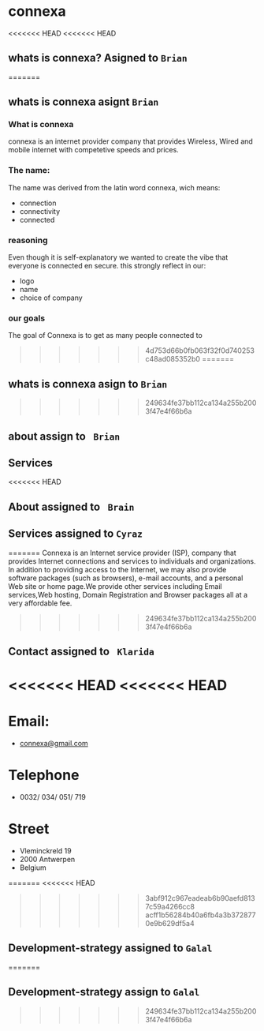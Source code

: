 # connexa
<<<<<<< HEAD
<<<<<<< HEAD
## whats is connexa? Asigned to `Brian` 

=======
## whats is connexa asignt `Brian` 
### What is connexa
connexa is an internet provider company that provides Wireless, Wired and mobile internet with competetive speeds and prices.
### The name:
The name was derived from the latin word connexa, wich means:
- connection
- connectivity
- connected
### reasoning
Even though it is self-explanatory we wanted to create the vibe that everyone is connected en secure.
this strongly reflect in our:
- logo
- name
- choice of company 
### our goals
The goal of Connexa is to get as many people connected to
>>>>>>> 4d753d66b0fb063f32f0d740253c48ad085352b0
=======

## whats is connexa asign to `Brian`
>>>>>>> 249634fe37bb112ca134a255b2003f47e4f66b6a

## about assign to ` Brian`

## Services

<<<<<<< HEAD





## About assigned to ` Brain`



## Services assigned to `Cyraz`
=======
Connexa is an Internet service provider (ISP), company that provides Internet connections and services to individuals and organizations.
In addition to providing access to the Internet, we may also provide software packages (such as browsers), e-mail accounts, and a personal Web site or home page.We provide other services including Email services,Web hosting, Domain Registration and Browser packages all at a very affordable fee.
>>>>>>> 249634fe37bb112ca134a255b2003f47e4f66b6a

## Contact assigned to ` Klarida`

<<<<<<< HEAD
<<<<<<< HEAD
=======
# Email:

- connexa@gmail.com

# Telephone

- 0032/ 034/ 051/ 719
# Street 

- Vleminckreld 19 
- 2000 Antwerpen 
- Belgium





=======
<<<<<<< HEAD
>>>>>>> 3abf912c967eadeab6b90aefd8137c59a4266cc8
>>>>>>> acff1b56284b40a6fb4a3b3728770e9b629df5a4

## Development-strategy  assigned to `Galal`
=======
## Development-strategy assign to `Galal`
>>>>>>> 249634fe37bb112ca134a255b2003f47e4f66b6a
